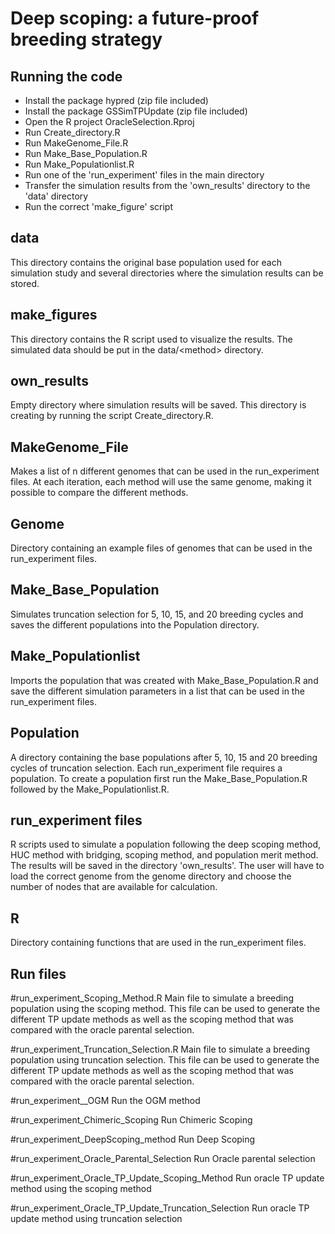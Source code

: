 # Deep scoping: a future-proof breeding strategy
## Running the code
- Install the package hypred (zip file included)
- Install the package GSSimTPUpdate (zip file included)
- Open the R project OracleSelection.Rproj
- Run Create_directory.R
- Run MakeGenome_File.R
- Run Make_Base_Population.R
- Run Make_Populationlist.R
- Run one of the 'run_experiment' files in the main directory
- Transfer the simulation results from the 'own_results' directory to the 'data' directory
- Run the correct 'make_figure' script

## data 
This directory contains the original base population used for each simulation study and several directories where the simulation results can be stored.

## make_figures
This directory contains the R script used to visualize the results. The simulated data should be put in the data/\<method\> directory. 

## own_results
Empty directory where simulation results will be saved. This directory is creating by running the script Create_directory.R.

## MakeGenome_File 
Makes a list of n different genomes that can be used in the run_experiment files. At each iteration, each method will use the same genome, making it possible to compare the different methods.

## Genome
Directory containing an example files of genomes that can be used in the run_experiment files.

## Make_Base_Population
Simulates truncation selection for 5, 10, 15, and 20 breeding cycles and saves the different populations into the Population directory.

## Make_Populationlist
Imports the population that was created with Make_Base_Population.R and save the different simulation parameters in a list that can be used in the run_experiment files.

## Population
A directory containing the base populations after 5, 10, 15 and 20 breeding cycles of truncation selection. Each run_experiment file requires a population. To create a population first run the Make_Base_Population.R followed by the Make_Populationlist.R.

## run_experiment files
R scripts used to simulate a population following the deep scoping method, HUC method with bridging, scoping method, and population merit method. The results will be saved in the directory 'own_results'. 
The user will have to load the correct genome from the genome directory and choose the number of nodes that are available for calculation. 

## R
Directory containing functions that are used in the run_experiment files.

## Run files
#run_experiment_Scoping_Method.R
Main file to simulate a breeding population using the scoping method. This file can be used to generate the different TP update methods as well as the scoping method that was compared with the oracle parental selection.

#run_experiment_Truncation_Selection.R
Main file to simulate a breeding population using truncation selection. This file can be used to generate the different TP update methods as well as the scoping method that was compared with the oracle parental selection.

#run_experiment__OGM
Run the OGM method 

#run_experiment_Chimeric_Scoping
Run Chimeric Scoping

#run_experiment_DeepScoping_method
Run Deep Scoping

#run_experiment_Oracle_Parental_Selection
Run Oracle parental selection

#run_experiment_Oracle_TP_Update_Scoping_Method
Run oracle TP update method using the scoping method

#run_experiment_Oracle_TP_Update_Truncation_Selection
Run oracle TP update method using truncation selection